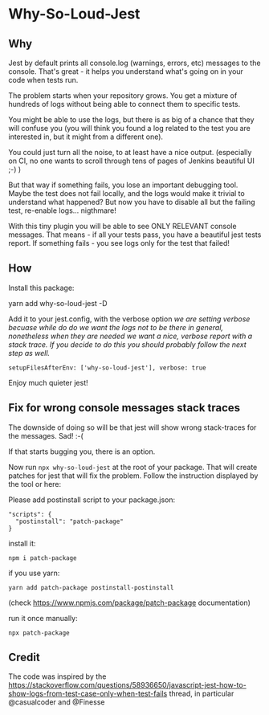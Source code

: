 # Why-So-Loud-Jest

## Why

Jest by default prints all console.log (warnings, errors, etc) messages to the console. That's great - it helps you understand what's going on in your code when tests run.

The problem starts when your repository grows. You get a mixture of hundreds of logs without being able to connect them to specific tests.

You might be able to use the logs, but there is as big of a chance that they will confuse you (you will think you found a log related to the test you are interested in, but it might from a different one).

You could just turn all the noise, to at least have a nice output. (especially on CI, no one wants to scroll through tens of pages of Jenkins beautiful UI ;-) )

But that way if something fails, you lose an important debugging tool. Maybe the test does not fail locally, and the logs would make it trivial to understand what happened? But now you have to disable all but the failing test, re-enable logs... nigthmare!

With this tiny plugin you will be able to see ONLY RELEVANT console messages. That means - if all your tests pass, you have a beautiful jest tests report. If something fails - you see logs only for the test that failed!

## How

Install this package:

yarn add why-so-loud-jest -D

Add it to your jest.config, with the verbose option 
*we are setting verbose becuase while do do we want the logs not to be there in general,
nonetheless when they are needed we want a nice, verbose report with a stack trace. 
If you decide to do this you should probably follow the next step as well.*

`setupFilesAfterEnv: ['why-so-loud-jest'],
verbose: true`

Enjoy much quieter jest!


## Fix for wrong console messages stack traces

The downside of doing so will be that jest will show wrong stack-traces for the messages. Sad! :-(

If that starts bugging you, there is an option. 

Now run `npx why-so-loud-jest` at the root of your package. 
That will create patches for jest that will fix the problem. Follow the instruction displayed by the tool or here:

Please add postinstall script to your package.json:
```
"scripts": {
  "postinstall": "patch-package"
}
```
install it:

```
npm i patch-package
```

if you use yarn:
```
yarn add patch-package postinstall-postinstall
```
(check https://www.npmjs.com/package/patch-package documentation)

run it once manually:

```
npx patch-package
```

## Credit

The code was inspired by the https://stackoverflow.com/questions/58936650/javascript-jest-how-to-show-logs-from-test-case-only-when-test-fails thread, in particular @casualcoder and @Finesse 
